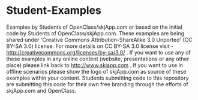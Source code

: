 Student-Examples
================

Examples by Students of OpenClass/skjApp.com or based on the initial code by Students of OpenClass/skjApp.com. These examples are being shared under 'Creative Commons Attribution-ShareAlike 3.0 Unported' (CC BY-SA 3.0) license. For more details on CC BY-SA 3.0 license visit - http://creativecommons.org/licenses/by-sa/3.0/ . If you want to use any of these examples in any online content (website, presentations or any other place) please link back to http://www.skjapp.com . If you want to use in offline scenarios please show the logo of skjApp.com as source of these examples within your content. Students submitting code to this repository are submitting this code for their own free branding through the efforts of skjApp.com and OpenClass.
